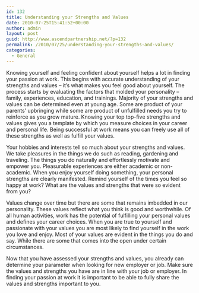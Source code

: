 ```yaml
---
id: 132
title: Understanding your Strengths and Values
date: 2010-07-25T15:41:52+00:00
author: admin
layout: post
guid: http://www.ascendpartnership.net/?p=132
permalink: /2010/07/25/understanding-your-strengths-and-values/
categories:
  - General
---
```

Knowing yourself and feeling confident about yourself helps a lot in finding your passion at work. This begins with accurate understanding of your strengths and values – it’s what makes you feel good about yourself. The process starts by evaluating the factors that molded your personality – family, experiences, education, and trainings. Majority of your strengths and values can be determined even at young age. Some are product of your parents’ upbringing while some are product of unfulfilled needs you try to reinforce as you grow mature. Knowing your top top-five strengths and values gives you a template by which you measure choices in your career and personal life. Being successful at work means you can freely use all of these strengths as well as fulfill your values.

Your hobbies and interests tell so much about your strengths and values. We take pleasures in the things we do such as reading, gardening and traveling. The things you do naturally and effortlessly motivate and empower you. Pleasurable experiences are either academic or non-academic. When you enjoy yourself doing something, your personal strengths are clearly manifested. Remind yourself of the times you feel so happy at work? What are the values and strengths that were so evident from you? 

Values change over time but there are some that remains imbedded in our personality. These values reflect what you think is good and worthwhile. Of all human activities, work has the potential of fulfilling your personal values and defines your career choices. When you are true to yourself and passionate with your values you are most likely to find yourself in the work you love and enjoy. Most of your values are evident in the things you do and say. While there are some that comes into the open under certain circumstances. 

Now that you have assessed your strengths and values, you already can determine your parameter when looking for new employer or job. Make sure the values and strengths you have are in line with your job or employer. In finding your passion at work it is important to be able to fully share the values and strengths important to you.